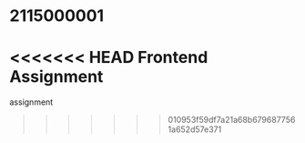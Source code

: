 # 2115000001
<<<<<<< HEAD
 Frontend Assignment
=======
assignment
>>>>>>> 010953f59df7a21a68b6796877561a652d57e371
